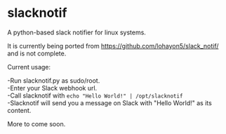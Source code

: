 # slacknotif
A python-based slack notifier for linux systems. 

It is currently being ported from https://github.com/lohayon5/slack_notif/ and is not complete. 

Current usage: 

-Run slacknotif.py as sudo/root.  
-Enter your Slack webhook url.  
-Call slacknotif with ```echo "Hello World!" | /opt/slacknotif```  
-Slacknotif will send you a message on Slack with "Hello World!" as its content.  

More to come soon.
